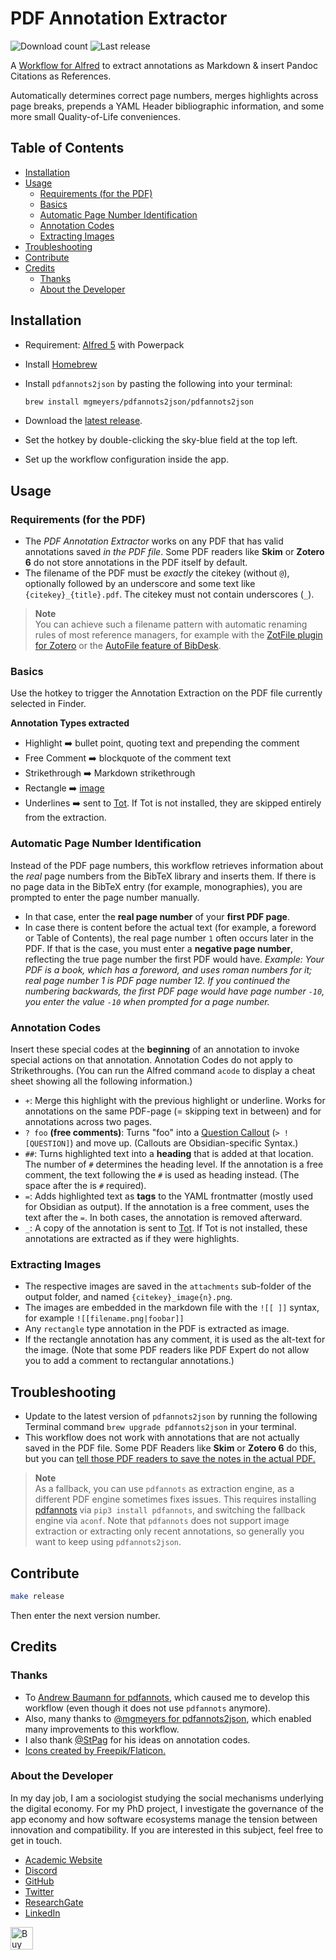 # PDF Annotation Extractor
![Download count](https://img.shields.io/github/downloads/chrisgrieser/pdf-annotation-extractor-alfred/total?label=Total%20Downloads&style=plastic)
![Last release](https://img.shields.io/github/v/release/chrisgrieser/pdf-annotation-extractor-alfred?label=Latest%20Release&style=plastic)

A [Workflow for Alfred](https://www.alfredapp.com/) to extract annotations as
Markdown & insert Pandoc Citations as References.

Automatically determines correct page numbers, merges highlights across page
breaks, prepends a YAML Header bibliographic information, and some more small
Quality-of-Life conveniences.

## Table of Contents

<!-- toc -->

- [Installation](#installation)
- [Usage](#usage)
	* [Requirements (for the PDF)](#requirements-for-the-pdf)
	* [Basics](#basics)
	* [Automatic Page Number Identification](#automatic-page-number-identification)
	* [Annotation Codes](#annotation-codes)
	* [Extracting Images](#extracting-images)
- [Troubleshooting](#troubleshooting)
- [Contribute](#contribute)
- [Credits](#credits)
	* [Thanks](#thanks)
	* [About the Developer](#about-the-developer)

<!-- tocstop -->

## Installation
- Requirement: [Alfred 5](https://www.alfredapp.com/) with Powerpack
- Install [Homebrew](https://brew.sh/)
- Install `pdfannots2json` by pasting the following into your terminal:

	```bash
	brew install mgmeyers/pdfannots2json/pdfannots2json
	```

- Download the [latest release](https://github.com/chrisgrieser/pdf-annotation-extractor-alfred/releases/latest/).
- Set the hotkey by double-clicking the sky-blue field at the top left.
- Set up the workflow configuration inside the app.

## Usage

### Requirements (for the PDF)
- The *PDF Annotation Extractor* works on any PDF that has valid annotations
  saved *in the PDF file*. Some PDF readers like __Skim__ or __Zotero 6__ do not
  store annotations in the PDF itself by default.
- The filename of the PDF must be *exactly* the citekey (without `@`),
  optionally followed by an underscore and some text like
  `{citekey}_{title}.pdf`. The citekey must not contain underscores (`_`).

> __Note__  
> You can achieve such a filename pattern with automatic renaming rules of most
> reference managers, for example with the [ZotFile plugin for
> Zotero](http://zotfile.com/#renaming-rules) or the [AutoFile feature of
> BibDesk](https://bibdesk.sourceforge.io/manual/BibDeskHelp_77.html#SEC140).

### Basics
Use the hotkey to trigger the Annotation Extraction on the PDF file currently
selected in Finder.

__Annotation Types extracted__
- Highlight ➡️ bullet point, quoting text and prepending the comment
- Free Comment ➡️ blockquote of the comment text
- Strikethrough ➡️ Markdown strikethrough
- Rectangle ➡️ [image](#extracting-images)
- Underlines ➡️ sent to [Tot](https://tot.rocks/). If Tot is not installed, they
  are skipped entirely from the extraction.

### Automatic Page Number Identification
Instead of the PDF page numbers, this workflow retrieves information about the
*real* page numbers from the BibTeX library and inserts them. If there is no
page data in the BibTeX entry (for example, monographies), you are prompted to
enter the page number manually.
- In that case, enter the __real page number__ of your __first PDF page__.
- In case there is content before the actual text (for example, a foreword or
  Table of Contents), the real page number `1` often occurs later in the PDF. If
  that is the case, you must enter a __negative page number__, reflecting the
  true page number the first PDF would have. *Example: Your PDF is a book, which
  has a foreword, and uses roman numbers for it; real page number 1 is PDF page
  number 12. If you continued the numbering backwards, the first PDF page would
  have page number `-10`, you enter the value `-10` when prompted for a page
  number.*

### Annotation Codes
Insert these special codes at the __beginning__ of an annotation to invoke
special actions on that annotation. Annotation Codes do not apply to
Strikethroughs. (You can run the Alfred command `acode` to display a cheat sheet
showing all the following information.)

- `+`: Merge this highlight with the previous highlight or underline. Works for
  annotations on the same PDF-page (= skipping text in between) and for
  annotations across two pages.
- `? foo` __(free comments)__: Turns "foo" into a [Question
  Callout](https://help.obsidian.md/How+to/Use+callouts)	(`> ![QUESTION]`) and
  move up. (Callouts are Obsidian-specific Syntax.)
- `##`: Turns highlighted text into a __heading__ that is added at that
  location. The number of `#` determines the heading level. If the annotation is
  a free comment, the text following the `#` is used as heading instead. (The
  space after the is `#` required).
- `=`: Adds highlighted text as __tags__ to the YAML frontmatter (mostly used
  for Obsidian as output). If the annotation is a free comment, uses the text
  after the `=`. In both cases, the annotation is removed afterward.
- `_`: A copy of the annotation is sent to [Tot](https://tot.rocks/). If Tot is
  not installed, these annotations are extracted as if they were highlights.

### Extracting Images
<!-- LTeX: enabled=false -->
- The respective images are saved in the `attachments` sub-folder of the output
  folder, and named `{citekey}_image{n}.png`.
- The images are embedded in the markdown file with the `![[ ]]` syntax, for
  example `![[filename.png|foobar]]`
- Any `rectangle` type annotation in the PDF is extracted as image.
- If the rectangle annotation has any comment, it is used as the alt-text for
  the image. (Note that some PDF readers like PDF Expert do not allow you to add
  a comment to rectangular annotations.)
<!-- LTeX: enabled=true -->

## Troubleshooting
- Update to the latest version of `pdfannots2json` by running the following
  Terminal command `brew upgrade pdfannots2json` in your terminal.
- This workflow does not work with annotations that are not actually saved in
  the PDF file. Some PDF Readers like __Skim__ or __Zotero 6__ do this, but you
  can [tell those PDF readers to save the notes in the actual
  PDF.](https://skim-app.sourceforge.io/manual/SkimHelp_45.html)

> __Note__  
> As a fallback, you can use `pdfannots` as extraction engine, as a different
> PDF engine sometimes fixes issues. This requires installing
> [pdfannots](https://github.com/mgmeyers/pdfannots2json/issues/11) via `pip3
> install pdfannots`, and switching the fallback engine via `aconf`. Note that
> `pdfannots` does not support image extraction or extracting only recent
> annotations, so generally you want to keep using `pdfannots2json`.

## Contribute

```bash
make release
```

Then enter the next version number.

<!-- vale Google.FirstPerson = NO -->
## Credits

### Thanks
- To [Andrew Baumann for pdfannots](https://github.com/0xabu/pdfannots), which
  caused me to develop this workflow (even though it does not use `pdfannots`
  anymore).
- Also, many thanks to [@mgmeyers for
  pdfannots2json](https://github.com/mgmeyers/pdfannots2json/), which enabled
  many improvements to this workflow.
- I also thank [@StPag](https://github.com/stefanopagliari/) for his ideas on
  annotation codes.
- <a href="https://www.flaticon.com/authors/freepik">Icons created by Freepik/Flaticon.</a>

### About the Developer
In my day job, I am a sociologist studying the social mechanisms underlying the
digital economy. For my PhD project, I investigate the governance of the app
economy and how software ecosystems manage the tension between innovation and
compatibility. If you are interested in this subject, feel free to get in touch.

- [Academic Website](https://chris-grieser.de/)
- [Discord](https://discordapp.com/users/462774483044794368/)
- [GitHub](https://github.com/chrisgrieser/)
- [Twitter](https://twitter.com/pseudo_meta)
- [ResearchGate](https://www.researchgate.net/profile/Christopher-Grieser)
- [LinkedIn](https://www.linkedin.com/in/christopher-grieser-ba693b17a/)

<a href='https://ko-fi.com/Y8Y86SQ91' target='_blank'>
<img
	height='36'
	style='border:0px;height:36px;'
	src='https://cdn.ko-fi.com/cdn/kofi1.png?v=3'
	border='0'
	alt='Buy Me a Coffee at ko-fi.com'
/></a>
